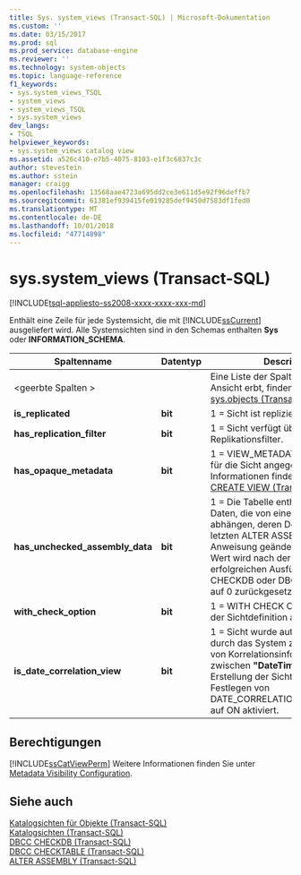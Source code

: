 ```yaml
---
title: Sys. system_views (Transact-SQL) | Microsoft-Dokumentation
ms.custom: ''
ms.date: 03/15/2017
ms.prod: sql
ms.prod_service: database-engine
ms.reviewer: ''
ms.technology: system-objects
ms.topic: language-reference
f1_keywords:
- sys.system_views_TSQL
- system_views
- system_views_TSQL
- sys.system_views
dev_langs:
- TSQL
helpviewer_keywords:
- sys.system_views catalog view
ms.assetid: a526c410-e7b5-4075-8103-e1f3c6837c3c
author: stevestein
ms.author: sstein
manager: craigg
ms.openlocfilehash: 13568aae4723a695dd2ce3e611d5e92f96deffb7
ms.sourcegitcommit: 61381ef939415fe019285def9450d7583df1fed0
ms.translationtype: MT
ms.contentlocale: de-DE
ms.lasthandoff: 10/01/2018
ms.locfileid: "47714898"
---
```

# <a name="syssystemviews-transact-sql"></a>sys.system_views (Transact-SQL)
[!INCLUDE[tsql-appliesto-ss2008-xxxx-xxxx-xxx-md](../../includes/tsql-appliesto-ss2008-xxxx-xxxx-xxx-md.md)]

  Enthält eine Zeile für jede Systemsicht, die mit [!INCLUDE[ssCurrent](../../includes/sscurrent-md.md)] ausgeliefert wird. Alle Systemsichten sind in den Schemas enthalten **Sys** oder **INFORMATION_SCHEMA**.  
  
|Spaltenname|Datentyp|Description|  
|-----------------|---------------|-----------------|  
|\<geerbte Spalten >||Eine Liste der Spalten, die in dieser Ansicht erbt, finden Sie unter [sys.objects &#40;Transact-SQL&#41;](../../relational-databases/system-catalog-views/sys-objects-transact-sql.md).|  
|**is_replicated**|**bit**|1 = Sicht ist repliziert.|  
|**has_replication_filter**|**bit**|1 = Sicht verfügt über einen Replikationsfilter.|  
|**has_opaque_metadata**|**bit**|1 = VIEW_METADATA-Option wurde für die Sicht angegeben. Weitere Informationen finden Sie unter [CREATE VIEW &#40;Transact-SQL&#41;](../../t-sql/statements/create-view-transact-sql.md).|  
|**has_unchecked_assembly_data**|**bit**|1 = Die Tabelle enthält persistente Daten, die von einer Assembly abhängen, deren Definition bei der letzten ALTER ASSEMBLY-Anweisung geändert wurde. Der Wert wird nach der nächsten erfolgreichen Ausführung von DBCC CHECKDB oder DBCC CHECKTABLE auf 0 zurückgesetzt.|  
|**with_check_option**|**bit**|1 = WITH CHECK OPTION wurde in der Sichtdefinition angegeben.|  
|**is_date_correlation_view**|**bit**|1 = Sicht wurde automatisch erstellt, durch das System zum Speichern von Korrelationsinformationen zwischen **"DateTime"** Spalten. Die Erstellung der Sicht wurde durch Festlegen von DATE_CORRELATION_OPTIMIZATION auf ON aktiviert.|  
  
## <a name="permissions"></a>Berechtigungen  
 [!INCLUDE[ssCatViewPerm](../../includes/sscatviewperm-md.md)] Weitere Informationen finden Sie unter [Metadata Visibility Configuration](../../relational-databases/security/metadata-visibility-configuration.md).  
  
## <a name="see-also"></a>Siehe auch  
 [Katalogsichten für Objekte &#40;Transact-SQL&#41;](../../relational-databases/system-catalog-views/object-catalog-views-transact-sql.md)   
 [Katalogsichten &#40;Transact-SQL&#41;](../../relational-databases/system-catalog-views/catalog-views-transact-sql.md)   
 [DBCC CHECKDB (Transact-SQL)](../../t-sql/database-console-commands/dbcc-checkdb-transact-sql.md)   
 [DBCC CHECKTABLE (Transact-SQL)](../../t-sql/database-console-commands/dbcc-checktable-transact-sql.md)   
 [ALTER ASSEMBLY &#40;Transact-SQL&#41;](../../t-sql/statements/alter-assembly-transact-sql.md)  
  
  
